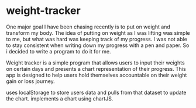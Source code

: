 # weight-tracker

One major goal I have been chasing recently is to put on weight and transform my body. The idea of putting
on weight as I was lifting was simple to me, but what was hard was keeping track of my progress. I was not
able to stay consistent when writing down my progress with a pen and paper. So i decided to write a program
to do it for me.

Weight tracker is a simple program that allows users to input their weights on certain days and presents
a chart representation of their progress. This app is designed to help users hold themselves accountable on
their weight gain or loss journey.

uses localStorage to store users data and pulls from that dataset to update the chart.
implements a chart using chartJS.
